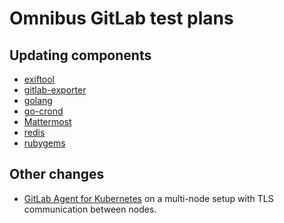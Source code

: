 # Omnibus GitLab test plans

## Updating components

<!-- Keep this list sorted alphabetically. -->
- [exiftool](upgrade-exiftool-testplan.md)
- [gitlab-exporter](upgrade-gitlab-exporter-testplan.md)
- [golang](upgrade-golang-testplan.md)
- [go-crond](upgrade-go-crond-testplan.md)
- [Mattermost](upgrade-mattermost-testplan.md)
- [redis](upgrade-redis-testplan.md)
- [rubygems](upgrade-rubygems-testplan.md)

## Other changes

- [GitLab Agent for Kubernetes](https://gitlab.com/gitlab-org/cluster-integration/gitlab-agent/-/blob/master/doc/test-multi-node-kas.md) on a multi-node setup with TLS communication between nodes.